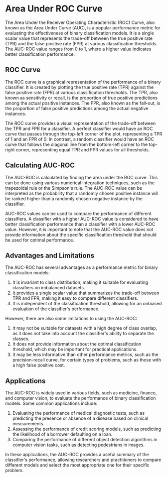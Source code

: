 # Area Under ROC Curve

The Area Under the Receiver Operating Characteristic (ROC) Curve, also known as the Area Under Curve (AUC), is a popular performance metric for evaluating the effectiveness of binary classification models. It is a single scalar value that represents the trade-off between the true positive rate (TPR) and the false positive rate (FPR) at various classification thresholds. The AUC-ROC value ranges from 0 to 1, where a higher value indicates better classification performance.

## ROC Curve

The ROC curve is a graphical representation of the performance of a binary classifier. It is created by plotting the true positive rate (TPR) against the false positive rate (FPR) at various classification thresholds. The TPR, also known as sensitivity or recall, is the proportion of true positive predictions among the actual positive instances. The FPR, also known as the fall-out, is the proportion of false positive predictions among the actual negative instances.

The ROC curve provides a visual representation of the trade-off between the TPR and FPR for a classifier. A perfect classifier would have an ROC curve that passes through the top-left corner of the plot, representing a TPR of 1 and an FPR of 0. In contrast, a random classifier would have an ROC curve that follows the diagonal line from the bottom-left corner to the top-right corner, representing equal TPR and FPR values for all thresholds.

## Calculating AUC-ROC

The AUC-ROC is calculated by finding the area under the ROC curve. This can be done using various numerical integration techniques, such as the trapezoidal rule or the Simpson's rule. The AUC-ROC value can be interpreted as the probability that a randomly chosen positive instance will be ranked higher than a randomly chosen negative instance by the classifier.

AUC-ROC values can be used to compare the performance of different classifiers. A classifier with a higher AUC-ROC value is considered to have better classification performance than a classifier with a lower AUC-ROC value. However, it is important to note that the AUC-ROC value does not provide information about the specific classification threshold that should be used for optimal performance.

## Advantages and Limitations

The AUC-ROC has several advantages as a performance metric for binary classification models:

1. It is invariant to class distribution, making it suitable for evaluating classifiers on imbalanced datasets.
2. It provides a single scalar value that summarizes the trade-off between TPR and FPR, making it easy to compare different classifiers.
3. It is independent of the classification threshold, allowing for an unbiased evaluation of the classifier's performance.

However, there are also some limitations to using the AUC-ROC:

1. It may not be suitable for datasets with a high degree of class overlap, as it does not take into account the classifier's ability to separate the classes.
2. It does not provide information about the optimal classification threshold, which may be important for practical applications.
3. It may be less informative than other performance metrics, such as the precision-recall curve, for certain types of problems, such as those with a high false positive cost.

## Applications

The AUC-ROC is widely used in various fields, such as medicine, finance, and computer vision, to evaluate the performance of binary classification models. Some common applications include:

1. Evaluating the performance of medical diagnostic tests, such as predicting the presence or absence of a disease based on clinical measurements.
2. Assessing the performance of credit scoring models, such as predicting the likelihood of a borrower defaulting on a loan.
3. Comparing the performance of different object detection algorithms in computer vision tasks, such as detecting pedestrians in images.

In these applications, the AUC-ROC provides a useful summary of the classifier's performance, allowing researchers and practitioners to compare different models and select the most appropriate one for their specific problem.
